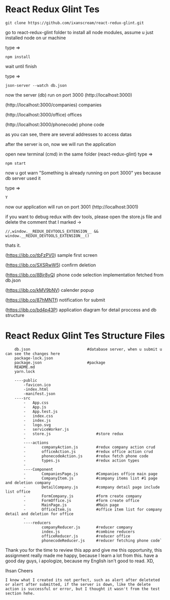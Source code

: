 React Redux Glint Tes
=========================


```
git clone https://github.com/ixanscream/react-redux-glint.git
```


go to react-redux-glint folder to install all node modules, assume u just installed node on ur machine

type => 

```
npm install
```

wait until finish

type => 

```
json-server --watch db.json
```

now the server (db) run on port 3000 (http://localhost:3000)

(http://localhost:3000/companies) companies

(http://localhost:3000/office) offices

(http://localhost:3000/phonecode) phone code


as you can see, there are several addresses to access datas

after the server is on, now we will run the application

open new terminal (cmd) in the same folder (react-redux-glint)
type => 

```
npm start
```

now u got warn "Something is already running on port 3000"
yes because db server used it 

type => 

```Y``` 

now our application will run on port 3001  (http://localhost:3001)
 
if you want to debug redux with dev tools, please open the store.js file and delete the comment that I marked
->   
```
//,window.__REDUX_DEVTOOLS_EXTENSION__ && window.__REDUX_DEVTOOLS_EXTENSION__()  
```

thats it.


(https://ibb.co/tbFzPV0) sample first screen

(https://ibb.co/SXSRwW5) confirm deletion

(https://ibb.co/8Bjr8yQ) phone code selection implementation fetched from db.json

(https://ibb.co/kMV9bNV) calender popup

(https://ibb.co/87hMNTf) notification for submit

(https://ibb.co/bd4p43P) application diagram for detail proccess and db structure

React Redux Glint Tes Structure Files
=========================

```
    db.json                         #database server, when u submit u can see the changes here
    package-lock.json
    package.json                    #package
    README.md
    yarn.lock
    
    ----public
        -favicon.ico
        -index.html
        -manifest.json   
    ----src
        -   App.css
        -   App.js
        -   App.test.js
        -   index.css
        -   index.js
        -   logo.svg
        -   serviceWorker.js
        -   store.js                    #store redux
        -   
        ----actions
        -       companyAction.js        #redux company action crud
        -       officeAction.js         #redux office action crud
        -       phonecodeAction.js      #redux fetch phone code
        -       types.js                #redux action types
        -       
        ----Component
        -       CompaniesPage.js        #Companies office main page
        -       CompanyItem.js          #company items list #1 page and deletion company
        -       DetailCompany.js        #company detail page include list office 
        -       FormCompany.js          #form create company
        -       FormOffice.js           #form create office
        -       MainPage.js             #Main page
        -       OfficeItem.js           #office item list for company detail and deletion for office
        -       
        ----reducers    
                companyReducer.js       #reducer company        
                index.js                #combine reducers
                officeReducer.js        #reducer office
                phonecodeReducer.js     #reducer fetching phone code`
```
Thank you for the time to review this app and give me this opportunity, this assignment really made me happy, because I learn a lot from this. have a good day guys, i apologize, because my English isn't good to read. XD, 

Ihsan
Cheers


```
I know what I created its not perfect, such as alert after deleteted or alert after submitted, if the server is down, like the delete action is successful or error, but I thought it wasn't from the test section hehe.
```
